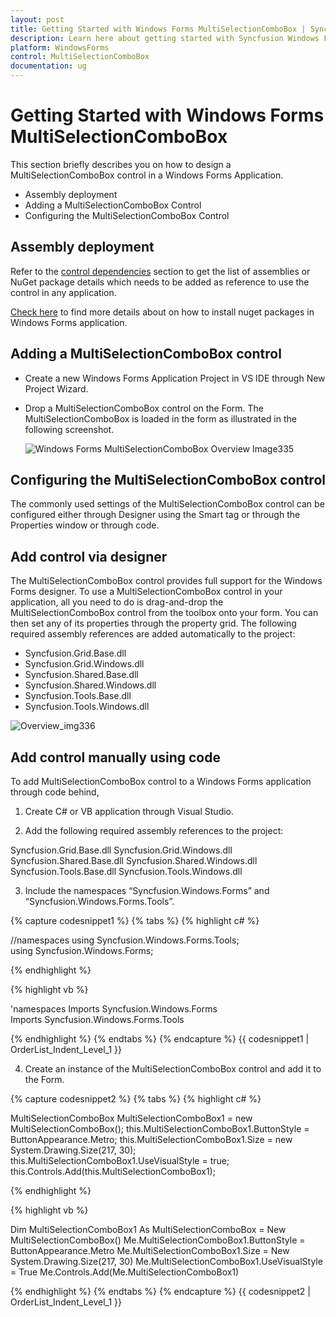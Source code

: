 ```yaml
---
layout: post
title: Getting Started with Windows Forms MultiSelectionComboBox | Syncfusion
description: Learn here about getting started with Syncfusion Windows Forms MultiSelectionComboBox (Classic) control, its elements, and more.
platform: WindowsForms
control: MultiSelectionComboBox
documentation: ug
---
```


# Getting Started with Windows Forms MultiSelectionComboBox

This section briefly describes you on how to design a MultiSelectionComboBox control in a Windows Forms Application.

* Assembly deployment
* Adding a MultiSelectionComboBox Control
* Configuring the MultiSelectionComboBox Control

## Assembly deployment

Refer to the [control dependencies](https://help.syncfusion.com/windowsforms/control-dependencies#multiselectioncombobox) section to get the list of assemblies or NuGet package details which needs to be added as reference to use the control in any application.

[Check here](https://help.syncfusion.com/windowsforms/installation/install-nuget-packages) to find more details about on how to install nuget packages in Windows Forms application.


## Adding a MultiSelectionComboBox control

* Create a new Windows Forms Application Project in VS IDE through New Project Wizard.
* Drop a MultiSelectionComboBox control on the Form. The MultiSelectionComboBox is loaded in the form as illustrated in the following screenshot.

  ![Windows Forms MultiSelectionComboBox Overview Image335](Overview_images/Overview_img335.png) 

## Configuring the MultiSelectionComboBox control

The commonly used settings of the MultiSelectionComboBox control can be configured either through Designer using the Smart tag or through the Properties window or through code.

## Add control via designer

The MultiSelectionComboBox control provides full support for the Windows Forms designer. To use a MultiSelectionComboBox control in your application, all you need to do is drag-and-drop the MultiSelectionComboBox control from the toolbox onto your form. You can then set any of its properties through the property grid. The following required assembly references are added automatically to the project:

  * Syncfusion.Grid.Base.dll
  * Syncfusion.Grid.Windows.dll
  * Syncfusion.Shared.Base.dll
  * Syncfusion.Shared.Windows.dll
  * Syncfusion.Tools.Base.dll
  * Syncfusion.Tools.Windows.dll

![Overview_img336](Overview_images/Overview_img336.png)

## Add control manually using code

To add MultiSelectionComboBox control to a Windows Forms application through code behind,

1. Create C# or VB application through Visual Studio.

2. Add the following required assembly references to the project:

Syncfusion.Grid.Base.dll
Syncfusion.Grid.Windows.dll
Syncfusion.Shared.Base.dll
Syncfusion.Shared.Windows.dll
Syncfusion.Tools.Base.dll
Syncfusion.Tools.Windows.dll

3. Include the namespaces “Syncfusion.Windows.Forms” and “Syncfusion.Windows.Forms.Tools”.

{% capture codesnippet1 %}
{% tabs %}
{% highlight c# %}

//namespaces
using Syncfusion.Windows.Forms.Tools;
using Syncfusion.Windows.Forms;

{% endhighlight %}

{% highlight vb %}
 
'namespaces
Imports Syncfusion.Windows.Forms
Imports Syncfusion.Windows.Forms.Tools

{% endhighlight %}
{% endtabs %}
{% endcapture %}
{{ codesnippet1 | OrderList_Indent_Level_1 }}

4. Create an instance of the MultiSelectionComboBox control and add it to the Form.

{% capture codesnippet2 %}
{% tabs %}
{% highlight c# %}

MultiSelectionComboBox MultiSelectionComboBox1 = new MultiSelectionComboBox();
this.MultiSelectionComboBox1.ButtonStyle = ButtonAppearance.Metro;
this.MultiSelectionComboBox1.Size = new System.Drawing.Size(217, 30);
this.MultiSelectionComboBox1.UseVisualStyle = true;
this.Controls.Add(this.MultiSelectionComboBox1);

{% endhighlight %}

{% highlight vb %}

Dim MultiSelectionComboBox1 As MultiSelectionComboBox = New MultiSelectionComboBox()
Me.MultiSelectionComboBox1.ButtonStyle = ButtonAppearance.Metro
Me.MultiSelectionComboBox1.Size = New System.Drawing.Size(217, 30)        Me.MultiSelectionComboBox1.UseVisualStyle = True
Me.Controls.Add(Me.MultiSelectionComboBox1)

{% endhighlight %}
{% endtabs %}
{% endcapture %}
{{ codesnippet2 | OrderList_Indent_Level_1 }}
